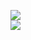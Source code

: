 [![](https://img.shields.io/badge/Made%20With-Github%20Spray-lightgrey.svg?style=for-the-badge&logo=github)](https://github.com/Annihil/github-spray#6914)  
[![](https://i.imgur.com/2DrTn0Z.gif)](https://github.com/Annihil/github-spray)